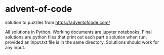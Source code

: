 # advent-of-code
solution to puzzles from https://adventofcode.com/

All solutions in Python. Working documents are jupyter notebooks. Final solutions are python files that print out each part's solution when run, provided an input.txt file is in the same directory. Solutiions should work for any input.
